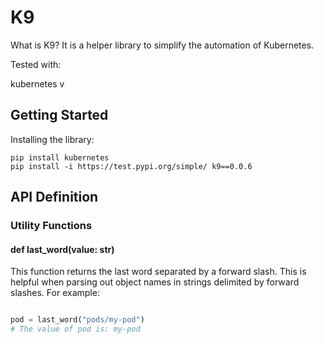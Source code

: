 # K9

What is K9?  It is a helper library to simplify the automation 
of Kubernetes.

Tested with: 

kubernetes v 


## Getting Started

Installing the library:

```shell
pip install kubernetes
pip install -i https://test.pypi.org/simple/ k9==0.0.6
```

## API Definition

### Utility Functions

#### def last_word(value: str)

This function returns the last word separated by a forward slash.  This is helpful when parsing out object names in strings delimited by forward slashes.  For example: 
```python

pod = last_word("pods/my-pod")
# The value of pod is: my-pod
```


